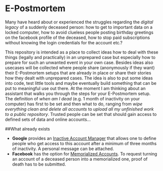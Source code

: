 # E-Postmortem

Many have heard about or experienced the struggles regarding the *digital legacy* of a suddenly deceased person: how to get to important data on a locked computer, how to avoid clueless people posting birthday greetings on the facebook profile of the deceased, how to stop paid subscriptions without knowing the login credentials for the account etc.?

This repository is intended as a place to collect ideas how to deal with these things (legally and practically) in an unprepared case but especially how to prepare for such an unwanted event in your own case. Besides ideas also usecases will be collected where people share (anonymously if they want) their E-Postmortem setups that are already in place or share their stories how they dealt with unprepared cases. The idea is also to put some ideas into code, test little tools and maybe eventually build something that can be put to meaningful use out there. At the moment I am thinking about an assistant that walks you through the steps for your E-Postmortem setup. The definition of *when am I dead* (e.g. 1 month of inactivity on your computer) has first to be set and then what to do, ranging from *wipe everything clean and delete all accounts* to *upload all my unfinished work to a public repository*. Trusted people can be set that should gain access to defined sets of data and online accounts...

##What already exists
- **Google** provides an [Inactive Account Manager](https://www.google.com/settings/account/inactive) that allows one to define people who get access to this account after a minimum of three months of inactivity. A personal message can be attached.
- **Facebook** has the option for [Memorialized Accounts](https://www.facebook.com/help/103897939701143). To request turning an account of a deceased person into a memorialized one, proof of death has to be submitted. 
